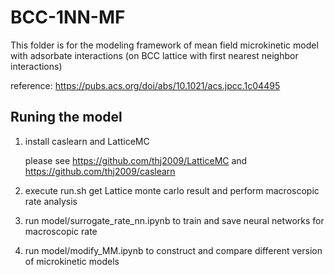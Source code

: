 # BCC-1NN-MF

This folder is for the modeling framework of mean field microkinetic model with adsorbate interactions (on BCC lattice with first nearest neighbor interactions)

reference: https://pubs.acs.org/doi/abs/10.1021/acs.jpcc.1c04495

## Runing the model

1. install caslearn and LatticeMC

	please see https://github.com/thj2009/LatticeMC and https://github.com/thj2009/caslearn

2. execute run.sh get Lattice monte carlo result and perform macroscopic rate analysis

3. run model/surrogate_rate_nn.ipynb to train and save neural networks for macroscopic rate 

4. run model/modify_MM.ipynb to construct and compare different version of microkinetic models






